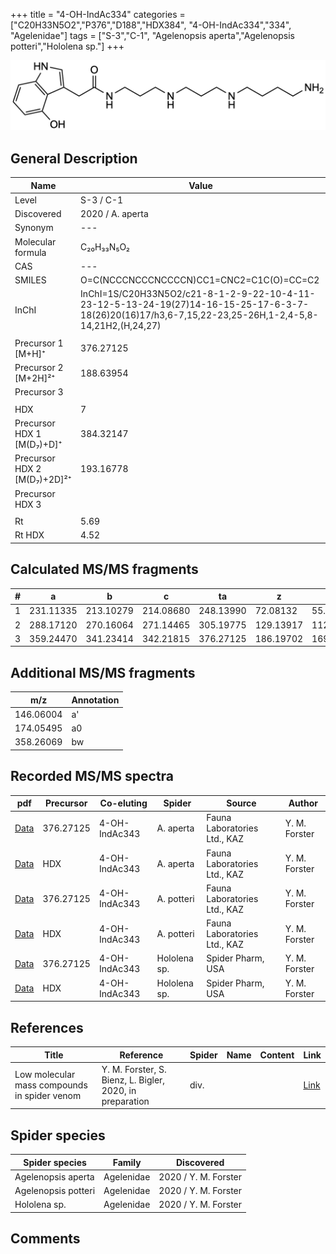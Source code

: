 +++
title = "4-OH-IndAc334"
categories = ["C20H33N5O2","P376","D188","HDX384",
"4-OH-IndAc334","334",
"Agelenidae"]
tags = ["S-3","C-1",
"Agelenopsis aperta","Agelenopsis potteri","Hololena sp."]
+++

![](/img/4-OH-IndAc334.png)

## General Description

| Name                        | Value            |
|-----------------------------|------------------|
| Level                       | S-3 / C-1               |
| Discovered                  | 2020 / A. aperta |
| Synonym                     | ---              |
| Molecular formula           | C₂₀H₃₃N₅O₂       |
| CAS                         | ---              |
| SMILES | O=C(NCCCNCCCNCCCCN)CC1=CNC2=C1C(O)=CC=C2  |
| InChI  | InChI=1S/C20H33N5O2/c21-8-1-2-9-22-10-4-11-23-12-5-13-24-19(27)14-16-15-25-17-6-3-7-18(26)20(16)17/h3,6-7,15,22-23,25-26H,1-2,4-5,8-14,21H2,(H,24,27)  |
|                             |                  |
| Precursor 1 [M+H]⁺          | 376.27125        |
| Precursor 2 [M+2H]²⁺        | 188.63954        |
| Precursor 3                 |                  |
|                             |                  |
| HDX                         | 7                |
| Precursor HDX 1 [M(D₇)+D]⁺   | 384.32147        |
| Precursor HDX 2 [M(D₇)+2D]²⁺ | 193.16778        |
| Precursor HDX 3             |                  |
|                             |                  |
| Rt                          | 5.69             |
| Rt HDX                      | 4.52             |

## Calculated MS/MS fragments

| # | a         | b         | c         | ta        | z         | y         | tz        |
|---|-----------|-----------|-----------|-----------|-----------|-----------|-----------|
| 1 | 231.11335 | 213.10279 | 214.08680 | 248.13990 | 72.08132  | 55.05477  | 89.10787  |
| 2 | 288.17120 | 270.16064 | 271.14465 | 305.19775 | 129.13917 | 112.11262 | 146.16572 |
| 3 | 359.24470 | 341.23414 | 342.21815 | 376.27125 | 186.19702 | 169.17047 | 203.22357 |

## Additional MS/MS fragments

| m/z       | Annotation |
|-----------|------------|
| 146.06004    | a'   |
| 174.05495    | a0   |
| 358.26069 | bw         |

## Recorded MS/MS spectra

| pdf                                                              | Precursor | Co-eluting    | Spider    | Source                       | Author        |
|------------------------------------------------------------------|-----------|---------------|-----------|------------------------------|---------------|
| [Data](/pdf/A-aperta/376_4-OH-IndAc334_4-OH-IndAc343_Aa.pdf)     | 376.27125 | 4-OH-IndAc343 | A. aperta | Fauna Laboratories Ltd., KAZ | Y. M. Forster |
| [Data](/pdf/A-aperta/376_4-OH-IndAc334_4-OH-IndAc343_Aa_HDX.pdf) | HDX       | 4-OH-IndAc343 | A. aperta | Fauna Laboratories Ltd., KAZ | Y. M. Forster |
| [Data](/pdf/A-potteri/376_4-OH-IndAc334_4-OH-IndAc343_Ap.pdf) | 376.27125 | 4-OH-IndAc343          | A. potteri | Fauna Laboratories Ltd., KAZ | Y. M. Forster |
| [Data](/pdf/A-potteri/376_4-OH-IndAc334_4-OH-IndAc343_Ap_HDX.pdf) | HDX | 4-OH-IndAc343          | A. potteri | Fauna Laboratories Ltd., KAZ | Y. M. Forster |
| [Data](/pdf/Hololena-sp/376_4-OH-IndAc334_4-OH-IndAc343_Ho-sp.pdf) | 376.27125 | 4-OH-IndAc343          | Hololena sp. | Spider Pharm, USA | Y. M. Forster |
| [Data](/pdf/Hololena-sp/376_4-OH-IndAc334_4-OH-IndAc343_Ho-sp_HDX.pdf) | HDX | 4-OH-IndAc343          | Hololena sp. | Spider Pharm, USA | Y. M. Forster |

## References

| Title  | Reference | Spider | Name | Content | Link |
|--------|-----------|--------|------|---------|------|
| Low molecular mass compounds in spider venom      | Y. M. Forster, S. Bienz, L. Bigler, 2020, in preparation          | div.       |   |   | [Link](unknown) |

## Spider species

| Spider species     | Family     | Discovered           |
|--------------------|------------|----------------------|
| Agelenopsis aperta | Agelenidae | 2020 / Y. M. Forster |
| Agelenopsis potteri | Agelenidae | 2020 / Y. M. Forster |
| Hololena sp. | Agelenidae | 2020 / Y. M. Forster |

## Comments
